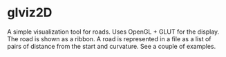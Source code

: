 # glviz2D
A simple visualization tool for roads. 
Uses OpenGL + GLUT for the display.
The road is shown as a ribbon.
A road is represented in a file as a list of pairs of distance from the start and curvature. See a couple of examples.

